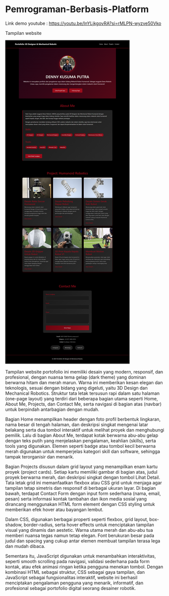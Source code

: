 # Pemrograman-Berbasis-Platform
Link demo youtube :
https://youtu.be/lnYLjkgovRA?si=rMLPN-wyzve50Vko

Tampilan website

![alt text](https://github.com/Dennykp2611/Pemrograman-Berbasis-Platform/blob/main/Tampilan%20Web_027Denny%20Kusuma%20Putra_TIA.png)

Tampilan website portofolio ini memiliki desain yang modern, responsif, dan profesional, dengan nuansa tema gelap (dark theme) yang dominan berwarna hitam dan merah marun. Warna ini memberikan kesan elegan dan teknologis, sesuai dengan bidang yang digeluti, yaitu 3D Design dan Mechanical Robotics. Struktur tata letak tersusun rapi dalam satu halaman (one-page layout) yang terdiri dari beberapa bagian utama seperti Home, About Me, Projects, dan Contact Me, serta navigasi di bagian atas (navbar) untuk berpindah antarbagian dengan mudah.

Bagian Home menampilkan header dengan foto profil berbentuk lingkaran, nama besar di tengah halaman, dan deskripsi singkat mengenai latar belakang serta dua tombol interaktif untuk melihat proyek dan menghubungi pemilik. Lalu di bagian About Me, terdapat kotak berwarna abu-abu gelap dengan teks putih yang menjelaskan pengalaman, keahlian (skills), serta tools yang digunakan. Elemen seperti badge atau tombol kecil berwarna merah digunakan untuk memperjelas kategori skill dan software, sehingga tampak terorganisir dan menarik.

Bagian Projects disusun dalam grid layout yang menampilkan enam kartu proyek (project cards). Setiap kartu memiliki gambar di bagian atas, judul proyek berwarna merah, dan deskripsi singkat dengan tombol Lihat Detail. Tata letak grid ini memanfaatkan flexbox atau CSS grid untuk menjaga agar tampilan tetap simetris dan responsif di berbagai ukuran layar. Di bagian bawah, terdapat Contact Form dengan input form sederhana (nama, email, pesan) serta informasi kontak tambahan dan ikon media sosial yang dirancang menggunakan HTML form element dengan CSS styling untuk memberikan efek hover atau bayangan lembut.

Dalam CSS, digunakan berbagai properti seperti flexbox, grid layout, box-shadow, border-radius, serta hover effects untuk menciptakan tampilan visual yang dinamis dan aestetic. Warna utama merah dan abu-abu tua memberi nuansa tegas namun tetap elegan. Font berukuran besar pada judul dan spacing yang cukup antar elemen membuat tampilan terasa lega dan mudah dibaca.

Sementara itu, JavaScript digunakan untuk menambahkan interaktivitas, seperti smooth scrolling pada navigasi, validasi sederhana pada form kontak, atau efek animasi ringan ketika pengguna menekan tombol. Dengan kombinasi HTML sebagai struktur, CSS sebagai gaya tampilan, dan JavaScript sebagai fungsionalitas interaktif, website ini berhasil menciptakan pengalaman pengguna yang menarik, informatif, dan profesional sebagai portofolio digital seorang desainer robotik.
